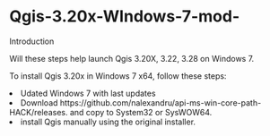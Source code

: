 # Qgis-3.20x-WIndows-7-mod-
<p>Introduction</p>
<p> Will these steps help launch Qgis 3.20X, 3.22, 3.28 on Windows 7.</p>

<p>To install Qgis 3.20x in Windows 7 x64, follow these steps:
<li> Udated Windows 7 with last updates<ui>
<li> Download https://github.com/nalexandru/api-ms-win-core-path-HACK/releases. and copy to System32 or SysWOW64.<Ui>
<li> install Qgis manually using the original installer.<ui>
</p>

